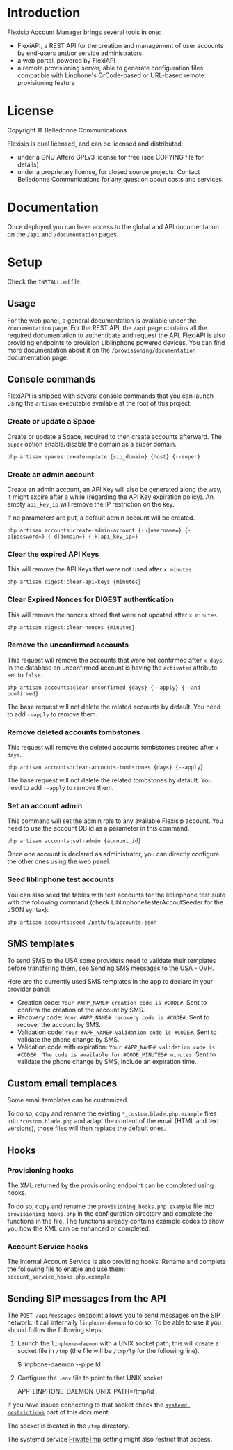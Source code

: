 # Introduction

Flexisip Account Manager brings several tools in one:

- FlexiAPI, a REST API for the creation and management of user accounts by end-users and/or service administrators.
- a web portal, powered by FlexiAPI
- a remote provisioning server, able to generate configuration files compatible with Linphone's QrCode-based or URL-based remote provisioning feature

# License

Copyright © Belledonne Communications

Flexisip is dual licensed, and can be licensed and distributed:

- under a GNU Affero GPLv3 license for free (see COPYING file for details)
- under a proprietary license, for closed source projects. Contact Belledonne Communications for any question about costs and services.

# Documentation

Once deployed you can have access to the global and API documentation on the `/api` and `/documentation` pages.

# Setup

Check the `INSTALL.md` file.

## Usage

For the web panel, a general documentation is available under the `/documentation` page.
For the REST API, the `/api` page contains all the required documentation to authenticate and request the API.
FlexiAPI is also providing endpoints to provision Liblinphone powered devices. You can find more documentation about it on the `/provisioning/documentation` documentation page.

## Console commands

FlexiAPI is shipped with several console commands that you can launch using the `artisan` executable available at the root of this project.

### Create or update a Space

Create or update a Space, required to then create accounts afterward. The `super` option enable/disable the domain as a super domain.

    php artisan spaces:create-update {sip_domain} {host} {--super}

### Create an admin account

Create an admin account, an API Key will also be generated along the way, it might expire after a while (regarding the API Key expiration policy). An empty `api_key_ip` will remove the IP restriction on the key.

If no parameters are put, a default admin account will be created.

    php artisan accounts:create-admin-account {-u|username=} {-p|password=} {-d|domain=} {-k|api_key_ip=}

### Clear the expired API Keys

This will remove the API Keys that were not used after `x minutes`.

    php artisan digest:clear-api-keys {minutes}

### Clear Expired Nonces for DIGEST authentication

This will remove the nonces stored that were not updated after `x minutes`.

    php artisan digest:clear-nonces {minutes}

### Remove the unconfirmed accounts

This request will remove the accounts that were not confirmed after `x days`. In the database an unconfirmed account is having the `activated` attribute set to `false`.

    php artisan accounts:clear-unconfirmed {days} {--apply} {--and-confirmed}

The base request will not delete the related accounts by default. You need to add `--apply` to remove them.

### Remove deleted accounts tombstones

This request will remove the deleted accounts tombstones created after `x days`.

    php artisan accounts:clear-accounts-tombstones {days} {--apply}

The base request will not delete the related tombstones by default. You need to add `--apply` to remove them.

### Set an account admin

This command will set the admin role to any available Flexisip account. You need to use the account DB id as a parameter in this command.

    php artisan accounts:set-admin {account_id}

Once one account is declared as administrator, you can directly configure the other ones using the web panel.

### Seed liblinphone test accounts

You can also seed the tables with test accounts for the liblinphone test suite with the following command (check LiblinphoneTesterAccoutSeeder for the JSON syntax):

    php artisan accounts:seed /path/to/accounts.json

## SMS templates

To send SMS to the USA some providers need to validate their templates before transfering them, see [Sending SMS messages to the USA - OVH](https://help.ovhcloud.com/csm/en-ie-sms-sending-sms-to-usa?id=kb_article_view&sysparm_article=KB0051359).

Here are the currently used SMS templates in the app to declare in your provider panel:

- Creation code: `Your #APP_NAME# creation code is #CODE#`. Sent to confirm the creation of the account by SMS.
- Recovery code: `Your #APP_NAME# recovery code is #CODE#`. Sent to recover the account by SMS.
- Validation code: `Your #APP_NAME# validation code is #CODE#`. Sent to validate the phone change by SMS.
- Validation code with expiration: `Your #APP_NAME# validation code is #CODE#. The code is available for #CODE_MINUTES# minutes`. Sent to validate the phone change by SMS, include an expiration time.

## Custom email templaces

Some email templates can be customized.

To do so, copy and rename the existing `*_custom.blade.php.example` files into `*custom.blade.php` and adapt the content of the email (HTML and text versions), those files will then replace the default ones.

## Hooks

### Provisioning hooks

The XML returned by the provisioning endpoint can be completed using hooks.

To do so, copy and rename the `provisioning_hooks.php.example` file into `provisioning_hooks.php` in the configuration directory and complete the functions in the file.
The functions already contains example codes to show you how the XML can be enhanced or completed.

### Account Service hooks

The internal Account Service is also providing hooks. Rename and complete the following file to enable and use them: `account_service_hooks.php.example`.

## Sending SIP messages from the API

The `POST /api/messages` endpoint allows you to send messages on the SIP network. It call internally `linphone-daemon` to do so. To be able to use it you should follow the following steps:

1. Launch the `linphone-daemon` with a UNIX socket path, this will create a socket file in `/tmp` (the file will be `/tmp/lp` for the following line).

    $ linphone-daemon --pipe ld

2. Configure the `.env` file to point to that UNIX socket

    APP_LINPHONE_DAEMON_UNIX_PATH=/tmp/ld

If you have issues connecting to that socket check the [`systemd restrictions`](#systemd-restrictions) part of this document.

The socket is located in the `/tmp` directory.

The systemd service [PrivateTmp](https://access.redhat.com/blogs/766093/posts/1976243) setting might also restrict that access.
